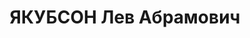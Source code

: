 ---
title: ЯКУБСОН Лев Абрамович
description: "1902 року народження, с. Журавлі Білоруської РСР, єврей, освіта вища,\
  \ член ВКП(б). Начальник політвідділу радгоспу \"Самарські Ставки\". Проживав: радгосп\
  \ \"Самарскі Ставки\" Слов'янського району Донецької області. \n  Заарештований\
  \ 29 жовтня 1937 року. Виїзною сесією військової колегії Верховного Суду СРСР у\
  \ м. Харкові 2 січня 1938 року засуджений до розстрілу з конфіскацією майна. Вирок\
  \ приведений до виконання 3 січня 1938 року у м. Харкові. \n  Реабілітований у 1956\
  \ році."
---